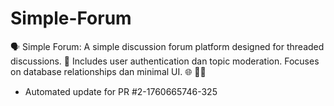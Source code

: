 # Simple-Forum
🗣️ Simple Forum: A simple discussion forum platform designed for threaded discussions. 💬 Includes user authentication dan topic moderation. Focuses on database relationships dan minimal UI. 🌐 🧑‍💻


- Automated update for PR #2-1760665746-325